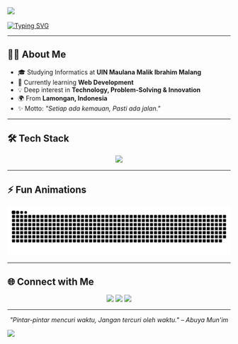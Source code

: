 <!-- Banner -->
<img src="https://capsule-render.vercel.app/api?type=waving&color=0:1e3a8a,100:0f172a&height=200&section=header&text=Hamizan%20Qowiem&fontSize=40&fontColor=ffffff&animation=fadeIn&fontAlignY=35" />

<!-- Typing Animation -->
[![Typing SVG](https://readme-typing-svg.herokuapp.com?font=Fira+Code&duration=3000&pause=1000&color=38bdf8&center=true&vCenter=true&width=600&lines=Informatics+Student+at+UIN+Malang;Passionate+about+Technology+%26+Innovation;Always+curious%2C+always+learning)](https://git.io/typing-svg)

---

## 👨‍💻 About Me
- 🎓 Studying Informatics at **UIN Maulana Malik Ibrahim Malang**  
- 🌱 Currently learning **Web Development**  
- 💡 Deep interest in **Technology, Problem-Solving & Innovation**  
- 🌍 From **Lamongan, Indonesia**  
- ✨ Motto: *"Setiap ada kemauan, Pasti ada jalan."*

---

## 🛠️ Tech Stack
<p align="center">
  <img src="https://skillicons.dev/icons?i=js,python,cpp,html,css,vscode" />
</p>


---

## ⚡ Fun Animations
<p align="center">
  <img src="https://raw.githubusercontent.com/platane/snk/output/github-contribution-grid-snake-dark.svg" alt="snake animation"/>
</p>

---

## 🌐 Connect with Me
<p align="center">
  <a href="https://www.instagram.com/hmznqwm/"><img src="https://img.shields.io/badge/Instagram-A020F0?style=for-the-badge&logo=Instagram&logoColor=white"/></a>
  <a href="https://facebook.com/hmznqwm"><img src="https://img.shields.io/badge/Facebook-0000FF?style=for-the-badge&logo=facebook&logoColor=white"/></a>
  <a href="https://www.linkedin.com/hmznqwm/"><img src="https://img.shields.io/badge/Tiktok-181717?style=for-the-badge&logo=Tiktok&logoColor=white"/></a>
</p>

---

<!-- Quote -->
<p align="center"><i>"Pintar-pintar mencuri waktu, Jangan tercuri oleh waktu." – Abuya Mun'im</i></p>

<!-- Footer Banner -->
<img src="https://capsule-render.vercel.app/api?type=waving&color=0:1e3a8a,100:0f172a&height=120&section=footer"/>
